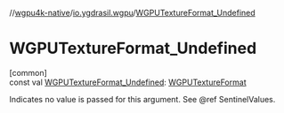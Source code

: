 //[wgpu4k-native](../../index.md)/[io.ygdrasil.wgpu](index.md)/[WGPUTextureFormat_Undefined](-w-g-p-u-texture-format_-undefined.md)

# WGPUTextureFormat_Undefined

[common]\
const val [WGPUTextureFormat_Undefined](-w-g-p-u-texture-format_-undefined.md): [WGPUTextureFormat](-w-g-p-u-texture-format/index.md)

Indicates no value is passed for this argument. See @ref SentinelValues.